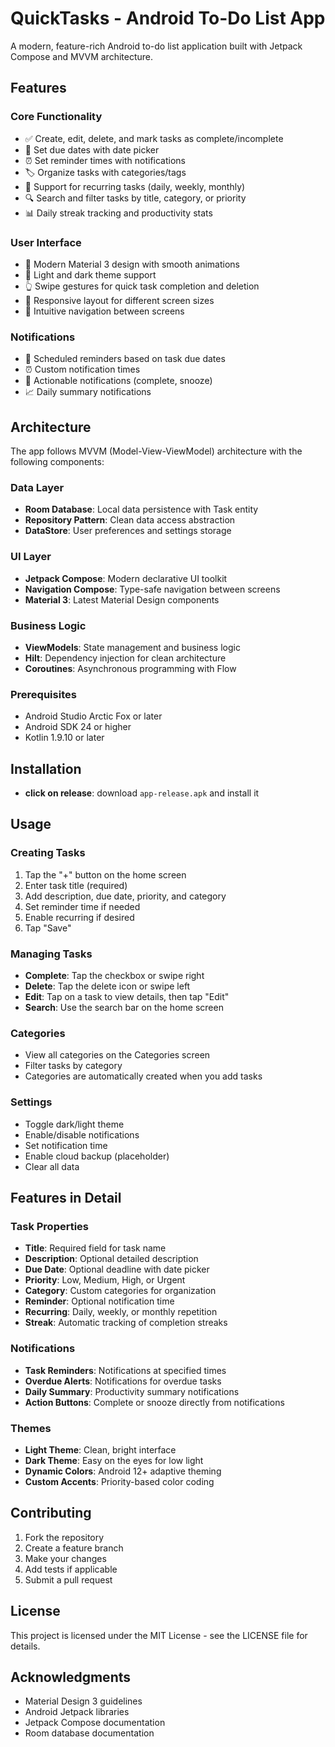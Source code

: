 # QuickTasks - Android To-Do List App

A modern, feature-rich Android to-do list application built with Jetpack Compose and MVVM architecture.

## Features

### Core Functionality
- ✅ Create, edit, delete, and mark tasks as complete/incomplete
- 📅 Set due dates with date picker
- ⏰ Set reminder times with notifications
- 🏷️ Organize tasks with categories/tags
- 🔄 Support for recurring tasks (daily, weekly, monthly)
- 🔍 Search and filter tasks by title, category, or priority
- 📊 Daily streak tracking and productivity stats

### User Interface
- 🎨 Modern Material 3 design with smooth animations
- 🌙 Light and dark theme support
- 👆 Swipe gestures for quick task completion and deletion
- 📱 Responsive layout for different screen sizes
- 🎯 Intuitive navigation between screens

### Notifications
- 🔔 Scheduled reminders based on task due dates
- ⏰ Custom notification times
- 📱 Actionable notifications (complete, snooze)
- 📈 Daily summary notifications

## Architecture

The app follows MVVM (Model-View-ViewModel) architecture with the following components:

### Data Layer
- **Room Database**: Local data persistence with Task entity
- **Repository Pattern**: Clean data access abstraction
- **DataStore**: User preferences and settings storage

### UI Layer
- **Jetpack Compose**: Modern declarative UI toolkit
- **Navigation Compose**: Type-safe navigation between screens
- **Material 3**: Latest Material Design components

### Business Logic
- **ViewModels**: State management and business logic
- **Hilt**: Dependency injection for clean architecture
- **Coroutines**: Asynchronous programming with Flow

### Prerequisites
- Android Studio Arctic Fox or later
- Android SDK 24 or higher
- Kotlin 1.9.10 or later

## Installation

- **click on release**: download ```app-release.apk``` and install it

## Usage

### Creating Tasks
1. Tap the "+" button on the home screen
2. Enter task title (required)
3. Add description, due date, priority, and category
4. Set reminder time if needed
5. Enable recurring if desired
6. Tap "Save"

### Managing Tasks
- **Complete**: Tap the checkbox or swipe right
- **Delete**: Tap the delete icon or swipe left
- **Edit**: Tap on a task to view details, then tap "Edit"
- **Search**: Use the search bar on the home screen

### Categories
- View all categories on the Categories screen
- Filter tasks by category
- Categories are automatically created when you add tasks

### Settings
- Toggle dark/light theme
- Enable/disable notifications
- Set notification time
- Enable cloud backup (placeholder)
- Clear all data

## Features in Detail

### Task Properties
- **Title**: Required field for task name
- **Description**: Optional detailed description
- **Due Date**: Optional deadline with date picker
- **Priority**: Low, Medium, High, or Urgent
- **Category**: Custom categories for organization
- **Reminder**: Optional notification time
- **Recurring**: Daily, weekly, or monthly repetition
- **Streak**: Automatic tracking of completion streaks

### Notifications
- **Task Reminders**: Notifications at specified times
- **Overdue Alerts**: Notifications for overdue tasks
- **Daily Summary**: Productivity summary notifications
- **Action Buttons**: Complete or snooze directly from notifications

### Themes
- **Light Theme**: Clean, bright interface
- **Dark Theme**: Easy on the eyes for low light
- **Dynamic Colors**: Android 12+ adaptive theming
- **Custom Accents**: Priority-based color coding

## Contributing

1. Fork the repository
2. Create a feature branch
3. Make your changes
4. Add tests if applicable
5. Submit a pull request

## License

This project is licensed under the MIT License - see the LICENSE file for details.

## Acknowledgments

- Material Design 3 guidelines
- Android Jetpack libraries
- Jetpack Compose documentation
- Room database documentation

